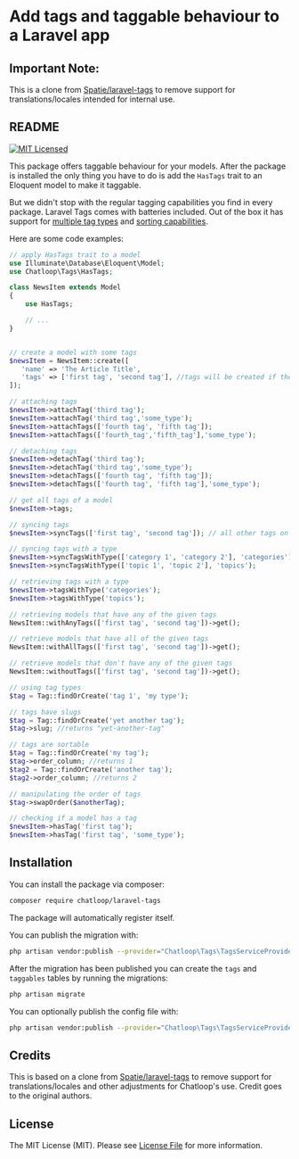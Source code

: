 # Add tags and taggable behaviour to a Laravel app

## Important Note:
This is a clone from [Spatie/laravel-tags](https://github.com/spatie/laravel-tags) to remove support for translations/locales intended for internal use.

## README
[![MIT Licensed](https://img.shields.io/badge/license-MIT-brightgreen.svg?style=flat-square)](LICENSE.md)

This package offers taggable behaviour for your models. After the package is installed the only thing you have to do is add the `HasTags` trait to an Eloquent model to make it taggable.

But we didn't stop with the regular tagging capabilities you find in every package. Laravel Tags comes with batteries included. Out of the box it has support for [multiple tag types](https://docs.spatie.be/laravel-tags/v4/advanced-usage/using-types) and [sorting capabilities](https://docs.spatie.be/laravel-tags/v4/advanced-usage/sorting-tags).

Here are some code examples:

```php
// apply HasTags trait to a model
use Illuminate\Database\Eloquent\Model;
use Chatloop\Tags\HasTags;

class NewsItem extends Model
{
    use HasTags;

    // ...
}
```

```php

// create a model with some tags
$newsItem = NewsItem::create([
   'name' => 'The Article Title',
   'tags' => ['first tag', 'second tag'], //tags will be created if they don't exist
]);

// attaching tags
$newsItem->attachTag('third tag');
$newsItem->attachTag('third tag','some_type');
$newsItem->attachTags(['fourth tag', 'fifth tag']);
$newsItem->attachTags(['fourth_tag','fifth_tag'],'some_type');

// detaching tags
$newsItem->detachTag('third tag');
$newsItem->detachTag('third tag','some_type');
$newsItem->detachTags(['fourth tag', 'fifth tag']);
$newsItem->detachTags(['fourth tag', 'fifth tag'],'some_type');

// get all tags of a model
$newsItem->tags;

// syncing tags
$newsItem->syncTags(['first tag', 'second tag']); // all other tags on this model will be detached

// syncing tags with a type
$newsItem->syncTagsWithType(['category 1', 'category 2'], 'categories');
$newsItem->syncTagsWithType(['topic 1', 'topic 2'], 'topics');

// retrieving tags with a type
$newsItem->tagsWithType('categories');
$newsItem->tagsWithType('topics');

// retrieving models that have any of the given tags
NewsItem::withAnyTags(['first tag', 'second tag'])->get();

// retrieve models that have all of the given tags
NewsItem::withAllTags(['first tag', 'second tag'])->get();

// retrieve models that don't have any of the given tags
NewsItem::withoutTags(['first tag', 'second tag'])->get();

// using tag types
$tag = Tag::findOrCreate('tag 1', 'my type');

// tags have slugs
$tag = Tag::findOrCreate('yet another tag');
$tag->slug; //returns "yet-another-tag"

// tags are sortable
$tag = Tag::findOrCreate('my tag');
$tag->order_column; //returns 1
$tag2 = Tag::findOrCreate('another tag');
$tag2->order_column; //returns 2

// manipulating the order of tags
$tag->swapOrder($anotherTag);

// checking if a model has a tag
$newsItem->hasTag('first tag');
$newsItem->hasTag('first tag', 'some_type');
```

## Installation

You can install the package via composer:

``` bash
composer require chatloop/laravel-tags
```

The package will automatically register itself.

You can publish the migration with:
```bash
php artisan vendor:publish --provider="Chatloop\Tags\TagsServiceProvider" --tag="tags-migrations"
```

After the migration has been published you can create the `tags` and `taggables` tables by running the migrations:

```bash
php artisan migrate
```

You can optionally publish the config file with:
```bash
php artisan vendor:publish --provider="Chatloop\Tags\TagsServiceProvider" --tag="tags-config"
```

## Credits
This is based on a clone from [Spatie/laravel-tags](https://github.com/spatie/laravel-tags) to remove support for translations/locales and other adjustments for Chatloop's use.
Credit goes to the original authors.

## License

The MIT License (MIT). Please see [License File](LICENSE.md) for more information.
